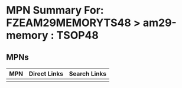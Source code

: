 



# MPN Summary For: FZEAM29MEMORYTS48 > am29-memory : TSOP48

## MPNs
  

|MPN|Direct Links|Search Links|
| :--- | :--- | :--- |
||||

